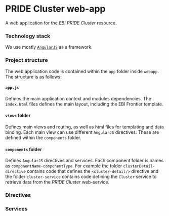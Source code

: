 PRIDE Cluster web-app
=====================

A web application for the *EBI PRIDE Cluster* resource.

### Technology stack

We use mostly [`AngularJS`](https://angularjs.org/) as a framework.

### Project structure

The web application code is contained within the `app` folder inside `webapp`. The structure is as follows:

#### `app.js`

Defines the main application context and modules dependencies. The `index.html` files defines the main layout, including
the EBI Frontier template.

#### `views` folder

Defines main views and routing, as well as html files for templating and data binding. Each main view can use different
`AngularJS` directives. These are defined within the `components` folder.

#### `components` folder

Defines `AngularJS` directives and services. Each component folder is names as `componentName-componentType`. For example
the folder `clusterDetail-directive` contains code that defines the `<cluster-detail/>` directive and the folder
`cluster-service` contains code defining the `Cluster` service to retrieve data from the *PRIDE Cluster* web-service.

### Directives 
  
  
### Services 






